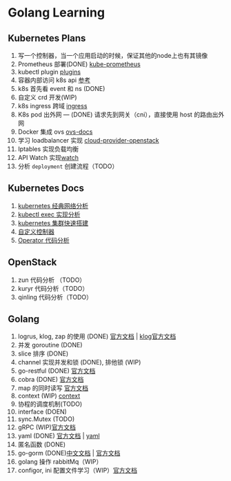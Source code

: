 # Golang Learning

## Kubernetes Plans
1. 写一个控制器，当一个应用启动的时候，保证其他的node上也有其镜像
2. Prometheus 部署(DONE) [kube-prometheus](https://github.com/coreos/kube-prometheus)
3. kubectl plugin [plugins](https://github.com/ahmetb/kubectx)
4. 容器内部访问 k8s api [参考](https://www.jianshu.com/p/b1a723033a3c)
5. k8s 首先看 event 和 ns (DONE)
6. 自定义 crd 开发(WIP)
7. k8s ingress 跨域 [ingress](https://blog.csdn.net/u012375924/article/details/94360425)
8. K8s pod 出外网 — (DONE) 请求先到网关（cni），直接使用 host 的路由出外网
9. Docker 集成 ovs [ovs-docs](https://docs.openvswitch.org/en/latest/intro/install/general/#obtaining-open-vswitch-sources)
10. 学习 loadbalancer 实现 [cloud-provider-openstack](https://github.com/kubernetes/cloud-provider-openstack)
11. Iptables 实现负载均衡
12. API Watch 实现[watch](https://www.jianshu.com/p/1cb577f750f0)
13. 分析 `deployment` 创建流程（TODO）

## Kubernetes Docs
1. [kubernetes 经典网络分析](./doc/network.md)
2. [kubectl exec 实现分析](./doc/kubernetes/kubeexec.md)
3. [kubernetes 集群快速搭建](https://github.com/yingjuncao/kubernetes-ansible)
4. [自定义控制器](./doc/kubernetes/controller.md)
5. [Operator 代码分析](./doc/kubernetes/operator.md)

## OpenStack
1. zun 代码分析 （TODO）
2. kuryr 代码分析（TODO）
3. qinling 代码分析（TODO）

## Golang
1. logrus, klog, zap 的使用 (DONE) [官方文档](https://github.com/sirupsen/logrus) | [klog官方文档](https://github.com/kubernetes/klog)
2. 并发 goroutine (DONE)
3. slice 排序 (DONE)
4. channel 实现并发和锁 (DONE), 排他锁 (WIP)
5. go-restful (DONE) [官方文档](https://github.com/emicklei/go-restful)
6. cobra (DONE) [官方文档](https://github.com/spf13/cobra)
7. map 的同时读写 [官方文档](https://golang.org/pkg/sync/#Map)
8. context (WIP) [context](https://mp.weixin.qq.com/s/GpVy1eB5Cz_t-dhVC6BJNw)
9. 协程的调度机制(TODO)
10. interface (DOEN)
11. sync.Mutex (TODO)
12. gRPC (WIP)[官方文档](https://github.com/grpc/grpc-go)
13. yaml (DONE) [官方文档](https://github.com/go-yaml/yaml) | [yaml](https://www.jianshu.com/p/84499381a7da)
14. 匿名函数 (DONE)
15. go-gorm (DONE)[中文文档](http://gorm.book.jasperxu.com/) | [官方文档](https://github.com/go-gorm/gorm)
16. golang 操作 rabbitMq（WIP）
17. configor, ini 配置文件学习（WIP）[官方文档](https://github.com/jinzhu/configor)
